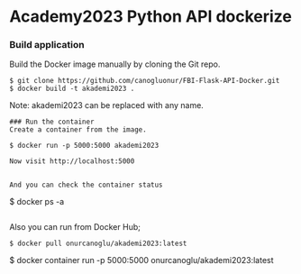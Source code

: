 # Academy2023 Python API dockerize

### Build application
Build the Docker image manually by cloning the Git repo.
```
$ git clone https://github.com/canogluonur/FBI-Flask-API-Docker.git
$ docker build -t akademi2023 .
```
Note: akademi2023 can be replaced with any name.
```
### Run the container
Create a container from the image.
```
```
$ docker run -p 5000:5000 akademi2023 
```
```
Now visit http://localhost:5000


And you can check the container status
```
$ docker ps -a 
```

```
Also you can run from Docker Hub;
```
$ docker pull onurcanoglu/akademi2023:latest
```
$ docker container run -p 5000:5000 onurcanoglu/akademi2023:latest
```
